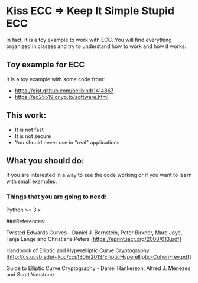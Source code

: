 # Kiss ECC => Keep It Simple Stupid ECC #
In fact, it is a toy example to work with ECC.
You will find everything organized in classes and try to understand how to work
and how it works.

## Toy example for ECC ##

It is a toy example with some code from:

* https://gist.github.com/bellbind/1414867
* https://ed25519.cr.yp.to/software.html

## This work: ##
* It is not fast
* It is not secure
* You should never use in "real" applications

## What you should do: ##

If you are interested in a way to see the code working or if you want to learn with small examples.


### Things that you are going to need: ###

Python >= 3.x

###References:

Twisted Edwards Curves - Daniel J. Bernstein, Peter Birkner, Marc Joye, Tanja Lange and Christiane Peters [https://eprint.iacr.org/2008/013.pdf]

Handbook of Elliptic and Hyperelliptic Curve Cryptography [http://cs.ucsb.edu/~koc/ccs130h/2013/EllipticHyperelliptic-CohenFrey.pdf]

Guide to Elliptic Curve Cryptography - Darrel Hankerson, Alfred J. Menezes and Scott Vanstone
